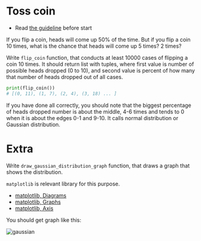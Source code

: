# Toss coin

- Read [the guideline](https://github.com/mate-academy/py-task-guideline/blob/main/README.md) before start

If you flip a coin, heads will come up 50% of the time.
But if you flip a coin 10 times, what is the chance 
that heads will come up 5 times? 2 times?

Write `flip_coin` function, that conducts at least 10000 cases 
of flipping a coin 10 times. It should return list with tuples, 
where first value is number of possible heads dropped (0 to 10),
and second value is percent of how many that number of heads
dropped out of all cases.
```python
print(flip_coin())
# [(0, 11), (1, 7), (2, 4), (3, 18) ... ]
```
If you have done all correctly, you should note that
the biggest percentage of heads dropped number
is about the middle, 4-6 times and tends to 0 when it is
about the edges 0-1 and 9-10. It calls normal distribution or
Gaussian distribution.

# Extra

Write `draw_gaussian_distribution_graph` function,
that draws a graph that shows the distribution.

`matplotlib` is relevant library for this purpose.

- [matplotlib, Diagrams](https://eax.me/python-matplotlib/)
- [matplotlib, Graphs](https://devpractice.ru/matplotlib-lesson-4-1-viz-linear-chart/#p1)
- [matplotlib, Axis](https://pyprog.pro/mpl/mpl_axis_ticks.html)

You should get graph like this:

![gaussian](https://user-images.githubusercontent.com/80070761/152684914-6db1fcec-5c15-447f-bfce-1188eb0bb76c.png)

